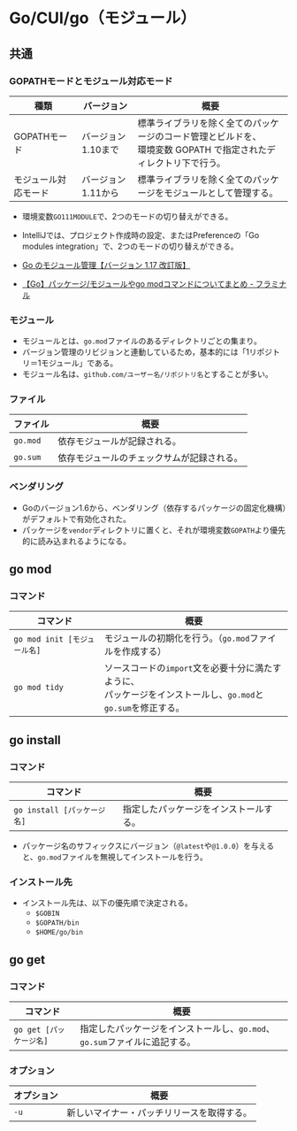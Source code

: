 # Go/CUI/go（モジュール）

## 共通

### GOPATHモードとモジュール対応モード

| 種類                 | バージョン         | 概要                                                         |
| -------------------- | ------------------ | ------------------------------------------------------------ |
| GOPATHモード         | バージョン1.10まで | 標準ライブラリを除く全てのパッケージのコード管理とビルドを、<br />環境変数 GOPATH で指定されたディレクトリ下で行う。 |
| モジュール対応モード | バージョン1.11から | 標準ライブラリを除く全てのパッケージをモジュールとして管理する。 |

- 環境変数`GO111MODULE`で、2つのモードの切り替えができる。

- IntelliJでは、プロジェクト作成時の設定、またはPreferenceの「Go modules integration」で、2つのモードの切り替えができる。

- [Go のモジュール管理【バージョン 1.17 改訂版】](https://zenn.dev/spiegel/articles/20210223-go-module-aware-mode)

- [【Go】パッケージ/モジュールやgo modコマンドについてまとめ - フラミナル](https://blog.framinal.life/entry/2021/04/11/013819)

### モジュール

- モジュールとは、`go.mod`ファイルのあるディレクトリごとの集まり。
- バージョン管理のリビジョンと連動しているため，基本的には「1リポジトリ＝1モジュール」である。
- モジュール名は、`github.com/ユーザー名/リポジトリ名`とすることが多い。

### ファイル

| ファイル | 概要                                       |
| -------- | ------------------------------------------ |
| `go.mod` | 依存モジュールが記録される。               |
| `go.sum` | 依存モジュールのチェックサムが記録される。 |

### ベンダリング

- Goのバージョン1.6から、ベンダリング（依存するパッケージの固定化機構）がデフォルトで有効化された。
- パッケージを`vendor`ディレクトリに置くと、それが環境変数`GOPATH`より優先的に読み込まれるようになる。

## go mod

### コマンド

|コマンド|概要|
|---|---|
|`go mod init [モジュール名]`|モジュールの初期化を行う。（`go.mod`ファイルを作成する）|
|`go mod tidy`|ソースコードの`import`文を必要十分に満たすように、<br />パッケージをインストールし、`go.mod`と`go.sum`を修正する。|

## go install

### コマンド

|コマンド|概要|
|---|---|
|`go install [パッケージ名]`|指定したパッケージをインストールする。|

- パッケージ名のサフィックスにバージョン（`@latest`や`@1.0.0`）を与えると、`go.mod`ファイルを無視してインストールを行う。

### インストール先

- インストール先は、以下の優先順で決定される。
  - `$GOBIN`
  - `$GOPATH/bin`
  - `$HOME/go/bin`

## go get

### コマンド

|コマンド|概要|
|---|---|
|`go get [パッケージ名]`|指定したパッケージをインストールし、`go.mod`、`go.sum`ファイルに追記する。|

### オプション

|オプション|概要|
|---|---|
|`-u`|新しいマイナー・パッチリリースを取得する。|
